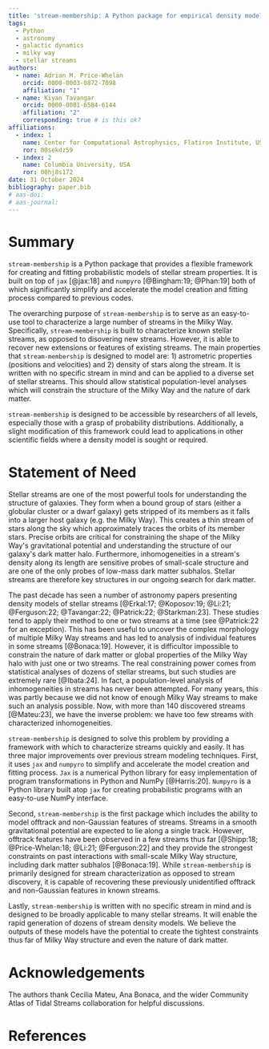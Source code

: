 ```yaml
---
title: 'stream-membership: A Python package for empirical density modeling of stellar streams'
tags:
  - Python
  - astronomy
  - galactic dynamics
  - milky way
  - stellar streams
authors:
  - name: Adrian M. Price-Whelan
    orcid: 0000-0003-0872-7098
    affiliation: "1"
  - name: Kiyan Tavangar
    orcid: 0000-0001-6584-6144
    affiliation: "2"
    corresponding: true # is this ok?
affiliations:
  - index: 1
    name: Center for Computational Astrophysics, Flatiron Institute, USA
    ror: 00sekdz59
  - index: 2
    name: Columbia University, USA
    ror: 00hj8s172
date: 31 October 2024
bibliography: paper.bib
# aas-doi:
# aas-journal:
---
```


# Summary

`stream-membership` is a Python package that provides a flexible framework for creating and fitting probabilistic models of stellar stream properties. It is built on top of `jax` [@jax:18] and `numpyro` [@Bingham:19; @Phan:19] both of which significantly simplify and accelerate the model creation and fitting process compared to previous codes. 

The overarching purpose of `stream-membership` is to serve as an easy-to-use tool to characterize a large number of streams in the Milky Way. Specifically, `stream-membership` is built to characterize known stellar streams, as opposed to disovering new streams. However, it is able to recover new extensions or features of existing streams. The main properties that `stream-membership` is designed to model are: 1) astrometric properties (positions and velocities) and 2) density of stars along the stream. It is written with no specific stream in mind and can be applied to a diverse set of stellar streams. This should allow statistical population-level analyses which will constrain the structure of the Milky Way and the nature of dark matter. 

`stream-membership` is designed to be accessible by researchers of all levels, especially those with a grasp of probability distributions. Additionally, a slight modification of this framework could lead to applications in other scientific fields where a density model is sought or required.

# Statement of Need

Stellar streams are one of the most powerful tools for understanding the structure of galaxies. They form when a bound group of stars (either a globular cluster or a dwarf galaxy) gets stripped of its members as it falls into a larger host galaxy (e.g. the Milky Way). This creates a thin stream of stars along the sky which approximately traces the orbits of its member stars. Precise orbits are critical for constraining the shape of the Milky Way's gravitational potential and understanding the structure of our galaxy's dark matter halo. Furthermore, inhomogeneities in a stream's density along its length are sensitive probes of small-scale structure and are one of the only probes of low-mass dark matter subhalos. Stellar streams are therefore key structures in our ongoing search for dark matter.

The past decade has seen a number of astronomy papers presenting density models of stellar streams [@Erkal:17; @Koposov:19; @Li:21; @Ferguson:22; @Tavangar:22; @Patrick:22; @Starkman:23]. These studies tend to apply their method to one or two streams at a time (see @Patrick:22 for an exception). This has been useful to uncover the complex morphology of multiple Milky Way streams and has led to analysis of individual features in some streams [@Bonaca:19]. However, it is difficultor impossible to constrain the nature of dark matter or global properties of the Milky Way halo with just one or two streams. The real constraining power comes from statistical analyses of dozens of stellar streams, but such studies are extremely rare [@Ibata:24]. In fact, a population-level analysis of inhomogeneities in streams has never been attempted. For many years, this was partly because we did not know of enough Milky Way streams to make such an analysis possible. Now, with more than 140 discovered streams [@Mateu:23], we have the inverse problem: we have too few streams with characterized inhomogeneities.

`stream-membership` is designed to solve this problem by providing a framework with which to characterize streams quickly and easily. It has three major improvements over previous stream modeling techniques. First, it uses `jax` and `numpyro` to simplify and accelerate the model creation and fitting process. `Jax` is a numerical Python library for easy implementation of program transformations in Python and NumPy [@Harris:20]. `Numpyro` is a Python library built atop `jax` for creating probabilistic programs with an easy-to-use NumPy interface.

Second, `stream-membership` is the first package which includes the ability to model offtrack and non-Gaussian features of streams. Streams in a smooth gravitational potential are expected to lie along a single track. However, offtrack features have been observed in a few streams thus far [@Shipp:18; @Price-Whelan:18; @Li:21; @Ferguson:22] and they provide the strongest constraints on past interactions with small-scale Milky Way structure, including dark matter subhalos [@Bonaca:19]. While `stream-membership` is primarily designed for stream characterization as opposed to stream discovery, it is capable of recovering these previously unidentified offtrack and non-Gaussian features in known streams.

Lastly, `stream-membership` is written with no specific stream in mind and is designed to be broadly applicable to many stellar streams. It will enable the rapid generation of dozens of stream density models. We believe the outputs of these models have the potential to create the tightest constraints thus far of Milky Way structure and even the nature of dark matter.

# Acknowledgements
The authors thank Cecilia Mateu, Ana Bonaca, and the wider Community Atlas of Tidal Streams collaboration for helpful discussions.

# References